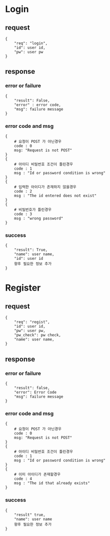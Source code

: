 # Login

## request
    {
        "req": "login",
        "id": user id,
        "pw": user pw
    }

## response
### error or failure
    {
        "result": False,
        "error" : error code,
        "msg": failure message
    }
### error code and msg
    {
        # 요청이 POST 가 아닌경우
        code : 0
        msg: "Request is not POST"
    }
    {
        # 아이디 비밀번호 조건이 틀린경우
        code : 1
        msg : "Id or password condition is wrong"
    }
    {
        # 입력한 아이디가 존재하지 않을경우 
        code : 2
        msg : "The id entered does not exist"
    }
    {
        # 비밀번호가 틀린경우
        code : 3
        msg : "wrong password"
    }

### success
    {
        "result": True,
        "name": user name,
        "id": user id
        향후 필요한 정보 추가
    }

# Register

## request
    {
        "req": "regist",
        "id": user id,
        "pw": user pw,
        "pw_check": pw check,
        "name": user name,
    }

## response
### error or failure
    {
        "result": false,
        "error": Error Code
        "msg": failure message
    }

### error code and msg
    {
        # 요청이 POST 가 아닌경우
        code : 0
        msg: "Request is not POST"
    }
    {
        # 아이디 비밀번호 조건이 틀린경우
        code : 1
        msg : "Id or password condition is wrong"
    }
    {
        # 이미 아이디가 존재할경우
        code : 4
        msg : "The id that already exists"
    }


### success
    {
        "result" true,
        "name": user name
        향후 필요한 정보 추가
    }
